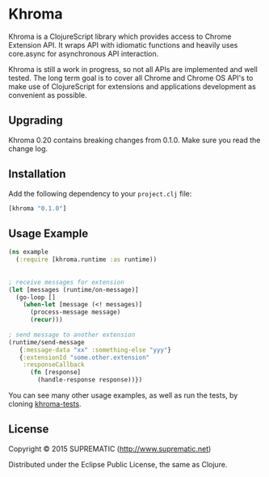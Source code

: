 # Khroma

Khroma is a ClojureScript library which provides access to Chrome Extension API. It wraps API with idiomatic functions 
and heavily uses core.async for asynchronous API interaction.

Khroma is still a work in progress, so not all APIs are implemented and well tested. The long term goal is to cover all Chrome 
and Chrome OS API's to make use of ClojureScript for extensions and applications development as convenient as possible.


## Upgrading

Khroma 0.20 contains breaking changes from 0.1.0. Make sure you read the change log.


## Installation

Add the following dependency to your `project.clj` file:

```clojure
[khroma "0.1.0"]
```

## Usage Example

```clojure
(ns example
  (:require [khroma.runtime :as runtime))
  
  
; receive messages for extension  
(let [messages (runtime/on-message)]
  (go-loop [] 
    (when-let [message (<! messages)]
      (process-message message)
      (recur)))
      
; send message to another extension      
(runtime/send-message 
   {:message-data "xx" :something-else "yyy"}
   {:extensionId "some.other.extension"
    :responseCallback 
      (fn [response]
        (handle-response response))})
```


You can see many other usage examples, as well as run the tests, by cloning [khroma-tests](https://gitlab.com/ricardojmendez/khroma-tests/).



## License

Copyright © 2015 SUPREMATIC (http://www.suprematic.net)

Distributed under the Eclipse Public License, the same as Clojure.
